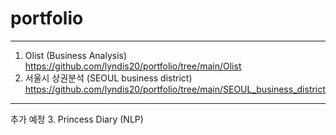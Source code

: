 # portfolio
---
1. Olist (Business Analysis) <br>
https://github.com/lyndis20/portfolio/tree/main/Olist
2. 서울시 상권분석 (SEOUL business district) <br>
https://github.com/lyndis20/portfolio/tree/main/SEOUL_business_district
---
추가 예정
3. Princess Diary (NLP)
